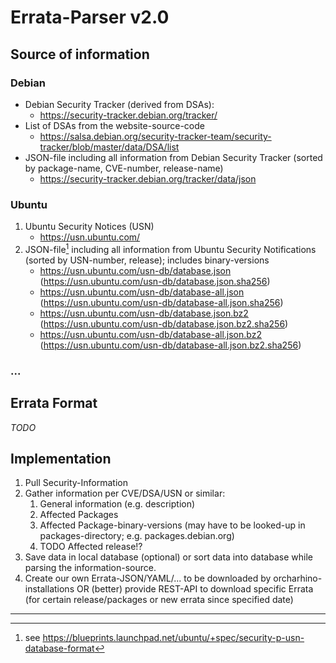 # Errata-Parser v2.0 

## Source of information

### Debian

* Debian Security Tracker (derived from DSAs):
  * <https://security-tracker.debian.org/tracker/>
* List of DSAs from the website-source-code
  * <https://salsa.debian.org/security-tracker-team/security-tracker/blob/master/data/DSA/list>
* JSON-file including all information from Debian Security Tracker (sorted by package-name, CVE-number, release-name)
  * <https://security-tracker.debian.org/tracker/data/json>

### Ubuntu

1. Ubuntu Security Notices (USN)
   * <https://usn.ubuntu.com/>
1. JSON-file[^ubuntujsonformat] including all information from Ubuntu Security Notifications (sorted by USN-number, release); includes binary-versions
   * <https://usn.ubuntu.com/usn-db/database.json> (<https://usn.ubuntu.com/usn-db/database.json.sha256>)
   * <https://usn.ubuntu.com/usn-db/database-all.json> (<https://usn.ubuntu.com/usn-db/database-all.json.sha256>)
   * <https://usn.ubuntu.com/usn-db/database.json.bz2> (<https://usn.ubuntu.com/usn-db/database.json.bz2.sha256>)
   * <https://usn.ubuntu.com/usn-db/database-all.json.bz2> (<https://usn.ubuntu.com/usn-db/database-all.json.bz2.sha256>)

### ...


## Errata Format
*TODO*

## Implementation

1. Pull Security-Information
1. Gather information per CVE/DSA/USN or similar:
   1. General information (e.g. description)
   1. Affected Packages
   1. Affected Package-binary-versions (may have to be looked-up in packages-directory; e.g. packages.debian.org)
   1. TODO Affected release!?
1. Save data in local database (optional) or sort data into database while parsing the information-source.
1. Create our own Errata-JSON/YAML/... to be downloaded by orcharhino-installations OR (better) provide REST-API to download specific Errata (for certain release/packages or new errata since specified date)

---
[^ubuntujsonformat]: see <https://blueprints.launchpad.net/ubuntu/+spec/security-p-usn-database-format>
